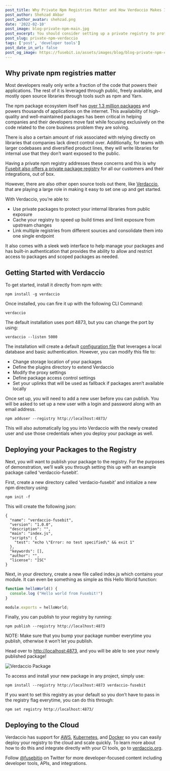 ```yaml
---
post_title: Why Private Npm Registries Matter and How Verdaccio Makes It Easy
post_author: Shehzad Akbar
post_author_avatar: shehzad.png
date: '2022-02-10'
post_image: blog-private-npm-main.jpg
post_excerpt: You should consider setting up a private registry to protect against unforeseen circumstances and enhance collaboration across your team.
post_slug: private-npm-verdaccio
tags: ['post', 'developer tools']
post_date_in_url: false
post_og_image: https://fusebit.io/assets/images/blog/blog-private-npm-card.png
---
```


## Why private npm registries matter

Most developers really only write a fraction of the code that powers their applications. The rest of it is leveraged through public, freely available, and mostly open source libraries through tools such as npm and Yarn. 

The npm package ecosystem itself has [over 1.3 million packages](https://blog.npmjs.org/post/615388323067854848/so-long-and-thanks-for-all-the-packages.html) and powers thousands of applications on the internet. This availability of high-quality and well-maintained packages has been critical in helping companies and their developers move fast while focusing exclusively on the code related to the core business problem they are solving. 

There is also a certain amount of risk associated with relying directly on libraries that companies lack direct control over. Additionally, for teams with larger codebases and diversified product lines, they will write libraries for internal use that they don’t want exposed to the public.

Having a private npm registry addresses these concerns and this is why [Fusebit also offers a private package registry](https://developer.fusebit.io/docs/private-package-registry) for all our customers and their integrations, out of box. 

However, there are also other open source tools out there, like [Verdaccio](https://verdaccio.org/), that are playing a large role in making it easy to set one up and get started. 

With Verdaccio, you’re able to:

* Use private packages to protect your internal libraries from public exposure
* Cache your registry to speed up build times and limit exposure from upstream changes
* Link multiple registries from different sources and consolidate them into one single endpoint

It also comes with a sleek web interface to help manage your packages and has built-in authentication that provides the ability to allow and restrict access to packages and scoped packages as needed.

## Getting Started with Verdaccio

To get started, install it directly from npm with:

```npm install -g verdaccio```

Once installed, you can fire it up with the following CLI Command:

```verdaccio```

The default installation uses port 4873, but you can change the port by using:

```verdaccio --listen 5000```

The installation will create a default [configuration file](https://verdaccio.org/docs/configuration) that leverages a local database and basic authentication. However, you can modify this file to: 

* Change storage location of your packages
* Define the plugins directory to extend Verdaccio
* Modify the proxy settings
* Define package access control settings
* Set your uplinks that will be used as fallback if packages aren’t available locally

Once set up, you will need to add a new user before you can publish. You will be asked to set up a new user with a login and password along with an email address. 

```npm adduser --registry http://localhost:4873/```

This will also automatically log you into Verdaccio with the newly created user and use those credentials when you deploy your package as well. 

## Deploying your Packages to the Registry

Next, you will want to publish your package to the registry. For the purposes of demonstration, we’ll walk you through setting this up with an example package called ‘verdaccio-fusebit’.

First, create a new directory called ‘verdacio-fusebit’ and initialize a new npm directory using:

```npm init -f ``` 

This will create the following json:

```
{
  "name": "verdaccio-fusebit",
  "version": "1.0.0",
  "description": "",
  "main": "index.js",
  "scripts": {
    "test": "echo \"Error: no test specified\" && exit 1"
  },
  "keywords": [],
  "author": "",
  "license": "ISC"
}
```

Next, in your directory, create a new file called index.js which contains your module. It can even be something as simple as this Hello World function:

```javascript
function helloWorld() {
  console.log ("Hello world from Fusebit!")
}

module.exports = helloWorld;
```

Finally, you can publish to your registry by running:

```npm publish --registry http://localhost:4873```

NOTE: Make sure that you bump your package number everytime you publish, otherwise it won’t let you publish.

Head over to [http://localhost:4873](http://localhost:4873), and you will be able to see your newly published package!

![Verdaccio Package](blog-private-npm-plugin.gif "Verdaccio Package")

To access and install your new package in any project, simply use: 

```npm install --registry http://localhost:4873 verdaccio-fusebit```

If you want to set this registry as your default so you don’t have to pass in the registry flag everytime, you can do this through:

```npm set registry http://localhost:4873/```

## Deploying to the Cloud

Verdaccio has support for [AWS](https://verdaccio.org/docs/amazon), [Kubernetes](https://verdaccio.org/docs/kubernetes), and [Docker](https://verdaccio.org/docs/docker) so you can easily deploy your registry to the cloud and scale quickly. To learn more about how to do this and integrate directly with your CI tools, go to [verdaccio.org](https://verdaccio.org).

Follow [@fusebitio](https://twitter.com/fusebitio) on Twitter for more developer-focused content including developer tools, APIs, and integrations.

